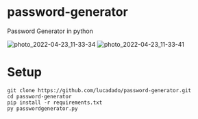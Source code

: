 # password-generator
Password Generator in python

![photo_2022-04-23_11-33-34](https://user-images.githubusercontent.com/43071315/164888982-6624f7bb-8165-4f2b-852d-c01cd7ef57c8.jpg) 
![photo_2022-04-23_11-33-41](https://user-images.githubusercontent.com/43071315/164889142-8ba1636e-37f7-4604-9f4e-d0786a87b79c.jpg)

# Setup
```
git clone https://github.com/lucadado/password-generator.git
cd password-generator
pip install -r requirements.txt
py passwordgenerator.py
```

